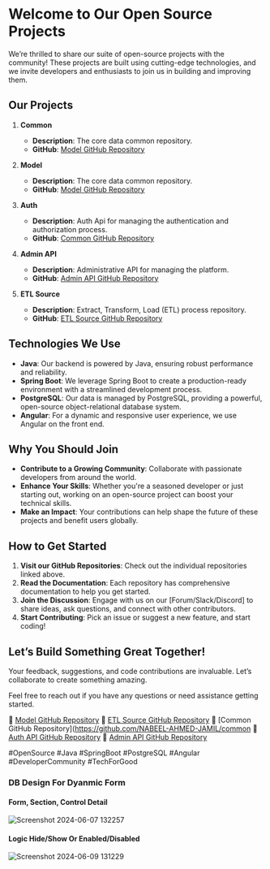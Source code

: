 # Welcome to Our Open Source Projects

We’re thrilled to share our suite of open-source projects with the community! These projects are built using cutting-edge technologies, and we invite developers and enthusiasts to join us in building and improving them.

## Our Projects

1. **Common**
    - **Description**: The core data common repository.
    - **GitHub**: [Model GitHub Repository](https://github.com/NABEEL-AHMED-JAMIL/common)

1. **Model**
    - **Description**: The core data common repository.
    - **GitHub**: [Model GitHub Repository](https://github.com/NABEEL-AHMED-JAMIL/model)

3. **Auth**
    - **Description**: Auth Api for managing the authentication and authorization process.
    - **GitHub**: [Common GitHub Repository](https://github.com/NABEEL-AHMED-JAMIL/auth)

4. **Admin API**
    - **Description**: Administrative API for managing the platform.
    - **GitHub**: [Admin API GitHub Repository](https://github.com/NABEEL-AHMED-JAMIL/admin-api)

5. **ETL Source**
    - **Description**: Extract, Transform, Load (ETL) process repository.
    - **GitHub**: [ETL Source GitHub Repository](https://github.com/NABEEL-AHMED-JAMIL/etl-source)

## Technologies We Use

- **Java**: Our backend is powered by Java, ensuring robust performance and reliability.
- **Spring Boot**: We leverage Spring Boot to create a production-ready environment with a streamlined development process.
- **PostgreSQL**: Our data is managed by PostgreSQL, providing a powerful, open-source object-relational database system.
- **Angular**: For a dynamic and responsive user experience, we use Angular on the front end.

## Why You Should Join

- **Contribute to a Growing Community**: Collaborate with passionate developers from around the world.
- **Enhance Your Skills**: Whether you're a seasoned developer or just starting out, working on an open-source project can boost your technical skills.
- **Make an Impact**: Your contributions can help shape the future of these projects and benefit users globally.

## How to Get Started

1. **Visit our GitHub Repositories**: Check out the individual repositories linked above.
2. **Read the Documentation**: Each repository has comprehensive documentation to help you get started.
3. **Join the Discussion**: Engage with us on our [Forum/Slack/Discord] to share ideas, ask questions, and connect with other contributors.
4. **Start Contributing**: Pick an issue or suggest a new feature, and start coding!

## Let’s Build Something Great Together!

Your feedback, suggestions, and code contributions are invaluable. Let’s collaborate to create something amazing.

Feel free to reach out if you have any questions or need assistance getting started.

🔗 [Model GitHub Repository](https://github.com/NABEEL-AHMED-JAMIL/model)
🔗 [ETL Source GitHub Repository](https://github.com/NABEEL-AHMED-JAMIL/etl-source)
🔗 [Common GitHub Repository](https://github.com/NABEEL-AHMED-JAMIL/common
🔗 [Auth API GitHub Repository](https://github.com/NABEEL-AHMED-JAMIL/auth)
🔗 [Admin API GitHub Repository](https://github.com/NABEEL-AHMED-JAMIL/admin-api)

#OpenSource #Java #SpringBoot #PostgreSQL #Angular #DeveloperCommunity #TechForGood

### DB Design For Dyanmic Form
#### Form, Section, Control Detail
![Screenshot 2024-06-07 132257](https://github.com/NABEEL-AHMED-JAMIL/model/assets/24192325/2f7c67e0-6e44-42aa-8c8a-160ddbdf825c)
#### Logic Hide/Show Or Enabled/Disabled
![Screenshot 2024-06-09 131229](https://github.com/NABEEL-AHMED-JAMIL/model/assets/24192325/1313ea6f-9be3-496b-b1b6-9d0a02c5246b)
